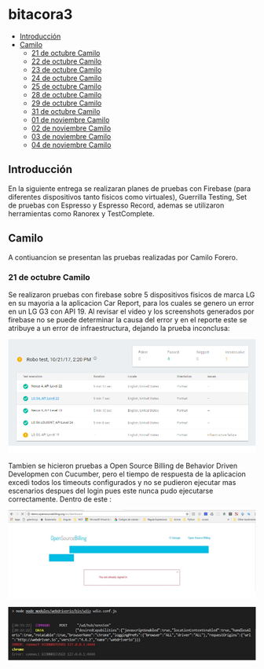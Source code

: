 # bitacora3
-  [Introducción](#introducción)
-  [Camilo](#camilo)
    -  [21 de octubre Camilo](#21_de_octubre)
    -  [22 de octubre Camilo](#22_de_octubre)
    -  [23 de octubre Camilo](#22_de_octubre)
    -  [24 de octubre Camilo](#24_de_octubre)
    -  [25 de octubre Camilo](#25_de_octubre)
    -  [28 de octubre Camilo](#28_de_octubre)
    -  [29 de octubre Camilo](#29_de_octubre)
    -  [31 de octubre Camilo](#31_de_octubre)
    -  [01 de noviembre Camilo](#01_de_noviembre)
    -  [02 de noviembre Camilo](#02_de_noviembre)
    -  [03 de noviembre Camilo](#03_de_noviembre)
    -  [04 de noviembre Camilo](#04_de_noviembre)    

## Introducción
En la siguiente entrega se realizaran planes de pruebas con Firebase (para diferentes dispositivos tanto fisicos como virtuales), Guerrilla Testing, Set de pruebas con Espresso y Espresso Record, ademas se utilizaron herramientas como Ranorex y TestComplete.

## Camilo
A contiuancion se presentan las pruebas realizadas por Camilo Forero.
### 21 de octubre Camilo
Se realizaron pruebas con firebase sobre 5 dispositivos fisicos de marca LG en su mayoria a la aplicacion Car Report, para los cuales se genero un error en un LG G3 con API 19. Al revisar el video y los screenshots generados por firebase no se puede determinar la causa del error y en el reporte este se atribuye a un error de infraestructura, dejando la prueba inconclusa:

![Alt text](/firebase_images/Firebase_tests_21-10-2017.jpg?raw=true "21 de octubre")

Tambien se hicieron pruebas a Open Source Billing de Behavior Driven Developmen con Cucumber, pero el tiempo de respuesta de la aplicacion excedi todos los timeouts configurados y no se pudieron ejecutar mas escenarios despues del login pues este nunca pudo ejecutarse correctamente. Dentro de este :

![Alt text](/firebase_images/open_sourceBilling_21-10-2017.jpg?raw=true "21 de octubre")


![Alt text](/firebase_images/error_open_sourceBilling_21-10-2017.jpg?raw=true "21 de octubre")

